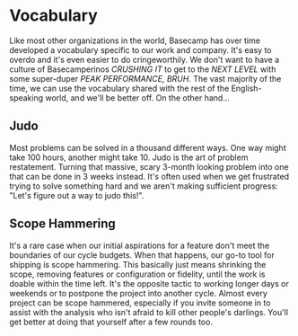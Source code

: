 # Vocabulary

Like most other organizations in the world, Basecamp has over time developed a vocabulary specific to our work and company. It's easy to overdo and it's even easier to do cringeworthily. We don't want to have a culture of Basecamperinos _CRUSHING IT_ to get to the _NEXT LEVEL_ with some super-duper _PEAK PERFORMANCE, BRUH_. The vast majority of the time, we can use the vocabulary shared with the rest of the English-speaking world, and we'll be better off. On the other hand...

## Judo

Most problems can be solved in a thousand different ways. One way might take 100 hours, another might take 10. Judo is the art of problem restatement. Turning that massive, scary 3-month looking problem into one that can be done in 3 weeks instead. It's often used when we get frustrated trying to solve something hard and we aren't making sufficient progress: "Let's figure out a way to judo this!".

## Scope Hammering

It's a rare case when our initial aspirations for a feature don't meet the boundaries of our cycle budgets. When that happens, our go-to tool for shipping is scope hammering. This basically just means shrinking the scope, removing features or configuration or fidelity, until the work is doable within the time left. It's the opposite tactic to working longer days or weekends or to postpone the project into another cycle. Almost every project can be scope hammered, especially if you invite someone in to assist with the analysis who isn't afraid to kill other people's darlings. You'll get better at doing that yourself after a few rounds too.
